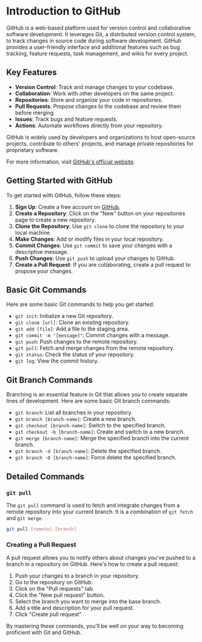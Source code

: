 # Introduction to GitHub

GitHub is a web-based platform used for version control and collaborative software development. It leverages Git, a distributed version control system, to track changes in source code during software development. GitHub provides a user-friendly interface and additional features such as bug tracking, feature requests, task management, and wikis for every project.

## Key Features
- **Version Control**: Track and manage changes to your codebase.
- **Collaboration**: Work with other developers on the same project.
- **Repositories**: Store and organize your code in repositories.
- **Pull Requests**: Propose changes to the codebase and review them before merging.
- **Issues**: Track bugs and feature requests.
- **Actions**: Automate workflows directly from your repository.

GitHub is widely used by developers and organizations to host open-source projects, contribute to others' projects, and manage private repositories for proprietary software.

For more information, visit [GitHub's official website](https://github.com).

## Getting Started with GitHub

To get started with GitHub, follow these steps:

1. **Sign Up**: Create a free account on [GitHub](https://github.com/join).
2. **Create a Repository**: Click on the "New" button on your repositories page to create a new repository.
3. **Clone the Repository**: Use `git clone` to clone the repository to your local machine.
4. **Make Changes**: Add or modify files in your local repository.
5. **Commit Changes**: Use `git commit` to save your changes with a descriptive message.
6. **Push Changes**: Use `git push` to upload your changes to GitHub.
7. **Create a Pull Request**: If you are collaborating, create a pull request to propose your changes.

## Basic Git Commands

Here are some basic Git commands to help you get started:

- `git init`: Initialize a new Git repository.
- `git clone [url]`: Clone an existing repository.
- `git add [file]`: Add a file to the staging area.
- `git commit -m "[message]"`: Commit changes with a message.
- `git push`: Push changes to the remote repository.
- `git pull`: Fetch and merge changes from the remote repository.
- `git status`: Check the status of your repository.
- `git log`: View the commit history.

## Git Branch Commands

Branching is an essential feature in Git that allows you to create separate lines of development. Here are some basic Git branch commands:

- `git branch`: List all branches in your repository.
- `git branch [branch-name]`: Create a new branch.
- `git checkout [branch-name]`: Switch to the specified branch.
- `git checkout -b [branch-name]`: Create and switch to a new branch.
- `git merge [branch-name]`: Merge the specified branch into the current branch.
- `git branch -d [branch-name]`: Delete the specified branch.
- `git branch -D [branch-name]`: Force delete the specified branch.

## Detailed Commands

### `git pull`
The `git pull` command is used to fetch and integrate changes from a remote repository into your current branch. It is a combination of `git fetch` and `git merge`.

```sh
git pull [remote] [branch]
```

### Creating a Pull Request
A pull request allows you to notify others about changes you've pushed to a branch in a repository on GitHub. Here's how to create a pull request:

1. Push your changes to a branch in your repository.
2. Go to the repository on GitHub.
3. Click on the "Pull requests" tab.
4. Click the "New pull request" button.
5. Select the branch you want to merge into the base branch.
6. Add a title and description for your pull request.
7. Click "Create pull request".

By mastering these commands, you'll be well on your way to becoming proficient with Git and GitHub.